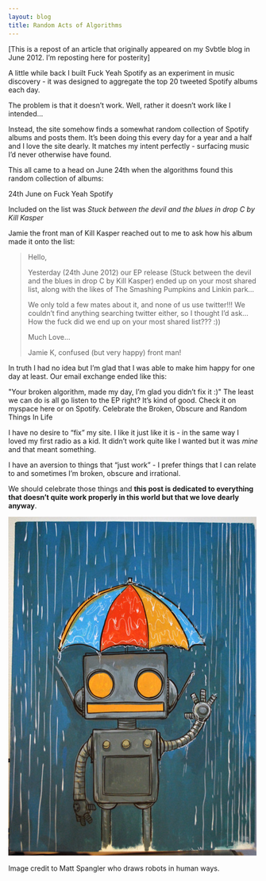 ```yaml
---
layout: blog
title: Random Acts of Algorithms
---
```


[This is a repost of an article that originally appeared on my Svbtle blog in June 2012. I’m reposting here for posterity]

A little while back I built Fuck Yeah Spotify as an experiment in music discovery - it was designed to aggregate the top 20 tweeted Spotify albums each day.

The problem is that it doesn’t work. Well, rather it doesn’t work like I intended…

Instead, the site somehow finds a somewhat random collection of Spotify albums and posts them. It’s been doing this every day for a year and a half and I love the site dearly. It matches my intent perfectly - surfacing music I’d never otherwise have found.

This all came to a head on June 24th when the algorithms found this random collection of albums:

24th June on Fuck Yeah Spotify

Included on the list was *Stuck between the devil and the blues in drop C by Kill Kasper*

Jamie the front man of Kill Kasper reached out to me to ask how his album made it onto the list:

> Hello,
>
> Yesterday (24th June 2012) our EP release (Stuck between the devil and the blues in drop C by Kill Kasper) ended up on your most shared list, along with the likes of The Smashing Pumpkins and Linkin park…
>
> We only told a few mates about it, and none of us use twitter!!! We couldn’t find anything searching twitter either, so I thought I’d ask… How the fuck did we end up on your most shared list??? :))
>
> Much Love…
>
> Jamie K, confused (but very happy) front man!

In truth I had no idea but I’m glad that I was able to make him happy for one day at least. Our email exchange ended like this:

"Your broken algorithm, made my day, I’m glad you didn’t fix it :)"
The least we can do is all go listen to the EP right? It’s kind of good. Check it on myspace here or on Spotify.
Celebrate the Broken, Obscure and Random Things In Life

I have no desire to “fix” my site. I like it just like it is - in the same way I loved my first radio as a kid. It didn’t work quite like I wanted but it was *mine* and that meant something.

I have an aversion to things that “just work” - I prefer things that I can relate to and sometimes I’m broken, obscure and irrational.

We should celebrate those things and **this post is dedicated to everything that doesn’t quite work properly in this world but that we love dearly anyway**.

![robot](/images/robot.jpg)

Image credit to Matt Spangler who draws robots in human ways.

